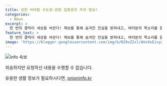 ```yaml
---
title: 강한 비바람 수도권·강원 집중호우 주의 필요!
categories:
  - News
excerpt: >
  한 번의 클릭이 세상을 바꾼다! 제보를 통해 숨겨진 진실을 밝혀내고, 여러분의 목소리를 들려주세요. 전화, 이메일, 카카오톡으로 간편하게 참여하세요!
feature_text: >
  한 번의 클릭이 세상을 바꾼다! 제보를 통해 숨겨진 진실을 밝혀내고, 여러분의 목소리를 들려주세요. 전화, 이메일, 카카오톡으로 간편하게 참여하세요!
image: 'https://blogger.googleusercontent.com/img/b/R29vZ2xl/AVvXsEixyZcFfHzMRdzZMjFBmAUKJYCLCGyLL1o632UiGVXcaFdKo_bkvkuCioo0uUKlGfBVcT3P84aROyZIXSBEx3Aw5nCQ3pTgDom1WDC4m8eifvWiAmWEEVb4x6G_l8C0QH225ldMjyaFvpxGEBGNO37VmDTDMHGhJPq73UglMfDca1-0aw/s1600/blogspot.png'
---
```


<p><img src="https://blogger.googleusercontent.com/img/b/R29vZ2xl/AVvXsEixyZcFfHzMRdzZMjFBmAUKJYCLCGyLL1o632UiGVXcaFdKo_bkvkuCioo0uUKlGfBVcT3P84aROyZIXSBEx3Aw5nCQ3pTgDom1WDC4m8eifvWiAmWEEVb4x6G_l8C0QH225ldMjyaFvpxGEBGNO37VmDTDMHGhJPq73UglMfDca1-0aw/s1600/blogspot.png" alt="info 속보" /></p>

<p>죄송하지만 요청하신 내용을 수행할 수 없습니다.</p>
유용한 생활 정보가 필요하시다면, <a href="https://onioninfo.kr" rel="dofollow">onioninfo.kr</a>


